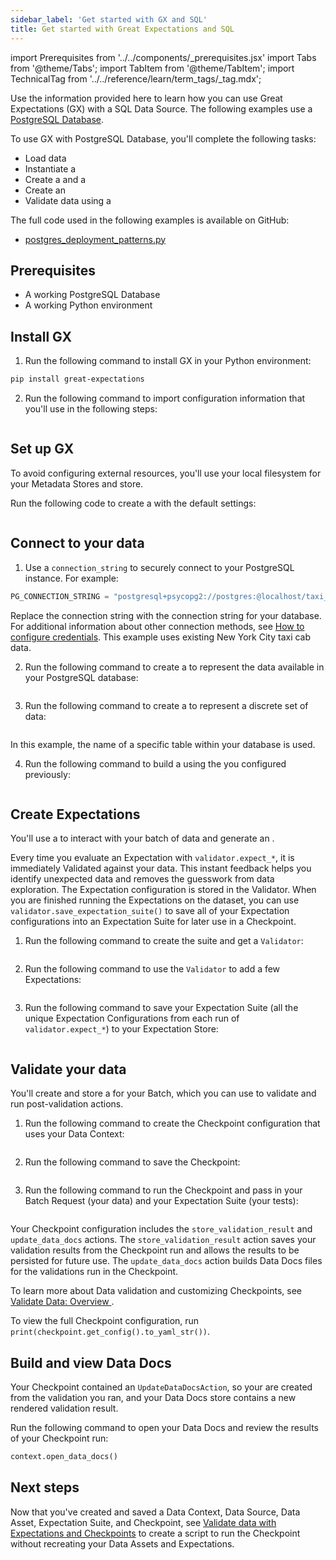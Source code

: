 ```yaml
---
sidebar_label: 'Get started with GX and SQL'
title: Get started with Great Expectations and SQL
---
```


import Prerequisites from '../../components/_prerequisites.jsx'
import Tabs from '@theme/Tabs';
import TabItem from '@theme/TabItem';
import TechnicalTag from '../../reference/learn/term_tags/_tag.mdx';

Use the information provided here to learn how you can use Great Expectations (GX) with a SQL Data Source. The following examples use a [PostgreSQL Database](https://www.postgresql.org/).

To use GX with PostgreSQL Database, you'll complete the following tasks:

- Load data
- Instantiate a <TechnicalTag tag="data_context" text="Data Context" />
- Create a <TechnicalTag tag="datasource" text="Data Source" /> and a <TechnicalTag tag="data_asset" text="Data Asset" />
- Create an <TechnicalTag tag="expectation_suite" text="Expectation Suite" />
- Validate data using a <TechnicalTag tag="checkpoint" text="Checkpoint" />

The full code used in the following examples is available on GitHub:

- [postgres_deployment_patterns.py](https://github.com/great-expectations/great_expectations/blob/develop/docs/docusaurus/docs/snippets/postgres_deployment_patterns.py)

## Prerequisites

<Prerequisites>

- A working PostgreSQL Database
- A working Python environment

</Prerequisites>

## Install GX

1. Run the following command to install GX in your Python environment:

  ```bash
  pip install great-expectations
  ```

2. Run the following command to import configuration information that you'll use in the following steps:

  ```python name="version-0.18 docs/docusaurus/docs/snippets/postgres_deployment_patterns.py imports"
  ```

## Set up GX

To avoid configuring external resources, you'll use your local filesystem for your Metadata Stores and <TechnicalTag tag="data_docs" text="Data Docs"/> store.

Run the following code to create a <TechnicalTag tag="data_context" text="Data Context"/> with the default settings:

```python name="version-0.18 docs/docusaurus/docs/snippets/postgres_deployment_patterns.py set up context"
```

## Connect to your data

1. Use a `connection_string` to securely connect to your PostgreSQL instance. For example:

  ```python
  PG_CONNECTION_STRING = "postgresql+psycopg2://postgres:@localhost/taxi_db"
  ```

  Replace the connection string with the connection string for your database. For additional information about other connection methods, see [How to configure credentials](https://docs.greatexpectations.io/docs/oss/guides/setup/configuring_data_contexts/how_to_configure_credentials/). This example uses existing New York City taxi cab data.

2. Run the following command to create a <TechnicalTag tag='datasource' text='Data Source' /> to represent the data available in your PostgreSQL database:

  ```python name="version-0.18 docs/docusaurus/docs/snippets/postgres_deployment_patterns.py add_datasource"
  ```

3. Run the following command to create a <TechnicalTag tag="data_asset" text="Data Asset" /> to represent a discrete set of data: 

  ```python name="version-0.18 docs/docusaurus/docs/snippets/postgres_deployment_patterns.py add_asset"
  ```

  In this example, the name of a specific table within your database is used.

4. Run the following command to build a <TechnicalTag tag="batch_request" text="Batch Request" /> using the <TechnicalTag tag="data_asset" text="Data Asset" /> you configured previously:

  ```python name="version-0.18 docs/docusaurus/docs/snippets/postgres_deployment_patterns.py pg_batch_request"
  ```

## Create Expectations

You'll use a <TechnicalTag tag="validator" text="Validator" /> to interact with your batch of data and generate an <TechnicalTag tag="expectation_suite" text="Expectation Suite" />.

Every time you evaluate an Expectation with `validator.expect_*`, it is immediately Validated against your data. This instant feedback helps you identify unexpected data and removes the guesswork from data exploration. The Expectation configuration is stored in the Validator. When you are finished running the Expectations on the dataset, you can use `validator.save_expectation_suite()` to save all of your Expectation configurations into an Expectation Suite for later use in a Checkpoint.

1. Run the following command to create the suite and get a `Validator`:

  ```python name="version-0.18 docs/docusaurus/docs/snippets/postgres_deployment_patterns.py get validator"
  ```

2. Run the following command to use the `Validator` to add a few Expectations:

  ```python name="version-0.18 docs/docusaurus/docs/snippets/postgres_deployment_patterns.py add expectations"
  ```

3. Run the following command to save your Expectation Suite (all the unique Expectation Configurations from each run of `validator.expect_*`) to your Expectation Store:

  ```python name="version-0.18 docs/docusaurus/docs/snippets/postgres_deployment_patterns.py save suite"
  ```
## Validate your data

You'll create and store a <TechnicalTag tag="checkpoint" text="Checkpoint"/> for your Batch, which you can use to validate and run post-validation actions.

1. Run the following command to create the Checkpoint configuration that uses your Data Context:

  ```python name="version-0.18 docs/docusaurus/docs/snippets/postgres_deployment_patterns.py checkpoint config"
  ```

2. Run the following command to save the Checkpoint:

  ```python name="version-0.18 docs/docusaurus/docs/snippets/postgres_deployment_patterns.py add checkpoint config"
  ```

3. Run the following command to run the Checkpoint and pass in your Batch Request (your data) and your Expectation Suite (your tests):

  ```python name="version-0.18 docs/docusaurus/docs/snippets/postgres_deployment_patterns.py run checkpoint"
  ```

  Your Checkpoint configuration includes the `store_validation_result` and `update_data_docs` actions. The `store_validation_result` action saves your validation results from the Checkpoint run and allows the results to be persisted for future use. The  `update_data_docs` action builds Data Docs files for the validations run in the Checkpoint.

  To learn more about Data validation and customizing Checkpoints, see [Validate Data: Overview ](https://docs.greatexpectations.io/docs/oss/guides/validation/validate_data_overview).

  To view the full Checkpoint configuration, run `print(checkpoint.get_config().to_yaml_str())`.

## Build and view Data Docs

Your Checkpoint contained an `UpdateDataDocsAction`, so your <TechnicalTag tag="data_docs" text="Data Docs" /> are created from the validation you ran, and your Data Docs store contains a new rendered validation result.

Run the following command to open your Data Docs and review the results of your Checkpoint run:

```python
context.open_data_docs()
```

## Next steps

Now that you've created and saved a Data Context, Data Source, Data Asset, Expectation Suite, and Checkpoint, see [Validate data with Expectations and Checkpoints](https://docs.greatexpectations.io/docs/oss/guides/validation/checkpoints/how_to_pass_an_in_memory_dataframe_to_a_checkpoint) 
to create a script to run the Checkpoint without recreating your Data Assets and Expectations.
